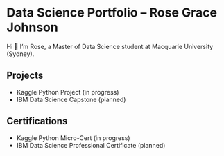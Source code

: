 # Data Science Portfolio – Rose Grace Johnson

Hi 👋 I’m Rose, a Master of Data Science student at Macquarie University (Sydney).  

## Projects
- Kaggle Python Project (in progress)
- IBM Data Science Capstone (planned)

## Certifications
- Kaggle Python Micro-Cert (in progress)
- IBM Data Science Professional Certificate (planned)
